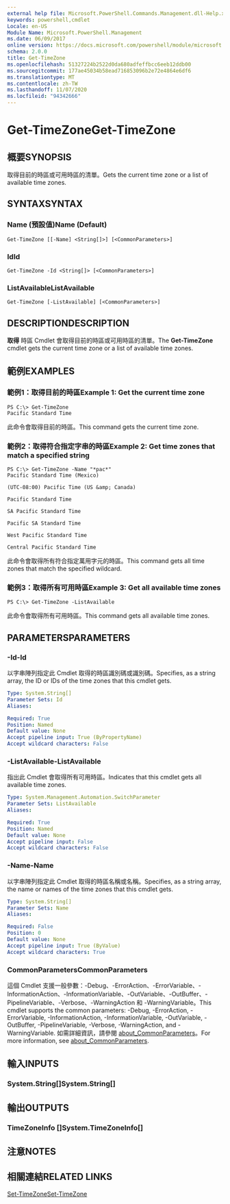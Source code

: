 ```yaml
---
external help file: Microsoft.PowerShell.Commands.Management.dll-Help.xml
keywords: powershell,cmdlet
Locale: en-US
Module Name: Microsoft.PowerShell.Management
ms.date: 06/09/2017
online version: https://docs.microsoft.com/powershell/module/microsoft.powershell.management/get-timezone?view=powershell-5.1&WT.mc_id=ps-gethelp
schema: 2.0.0
title: Get-TimeZone
ms.openlocfilehash: 51327224b2522d0da680adfeffbcc6eeb12ddb00
ms.sourcegitcommit: 177ae45034b58ead716853096b2e72e4864e6df6
ms.translationtype: MT
ms.contentlocale: zh-TW
ms.lasthandoff: 11/07/2020
ms.locfileid: "94342666"
---
```

# <span data-ttu-id="a5204-103">Get-TimeZone</span><span class="sxs-lookup"><span data-stu-id="a5204-103">Get-TimeZone</span></span>

## <span data-ttu-id="a5204-104">概要</span><span class="sxs-lookup"><span data-stu-id="a5204-104">SYNOPSIS</span></span>
<span data-ttu-id="a5204-105">取得目前的時區或可用時區的清單。</span><span class="sxs-lookup"><span data-stu-id="a5204-105">Gets the current time zone or a list of available time zones.</span></span>

## <span data-ttu-id="a5204-106">SYNTAX</span><span class="sxs-lookup"><span data-stu-id="a5204-106">SYNTAX</span></span>

### <span data-ttu-id="a5204-107">Name (預設值)</span><span class="sxs-lookup"><span data-stu-id="a5204-107">Name (Default)</span></span>

```
Get-TimeZone [[-Name] <String[]>] [<CommonParameters>]
```

### <span data-ttu-id="a5204-108">Id</span><span class="sxs-lookup"><span data-stu-id="a5204-108">Id</span></span>

```
Get-TimeZone -Id <String[]> [<CommonParameters>]
```

### <span data-ttu-id="a5204-109">ListAvailable</span><span class="sxs-lookup"><span data-stu-id="a5204-109">ListAvailable</span></span>

```
Get-TimeZone [-ListAvailable] [<CommonParameters>]
```

## <span data-ttu-id="a5204-110">DESCRIPTION</span><span class="sxs-lookup"><span data-stu-id="a5204-110">DESCRIPTION</span></span>

<span data-ttu-id="a5204-111">**取得** 時區 Cmdlet 會取得目前的時區或可用時區的清單。</span><span class="sxs-lookup"><span data-stu-id="a5204-111">The **Get-TimeZone** cmdlet gets the current time zone or a list of available time zones.</span></span>

## <span data-ttu-id="a5204-112">範例</span><span class="sxs-lookup"><span data-stu-id="a5204-112">EXAMPLES</span></span>

### <span data-ttu-id="a5204-113">範例1：取得目前的時區</span><span class="sxs-lookup"><span data-stu-id="a5204-113">Example 1: Get the current time zone</span></span>

```
PS C:\> Get-TimeZone
Pacific Standard Time
```

<span data-ttu-id="a5204-114">此命令會取得目前的時區。</span><span class="sxs-lookup"><span data-stu-id="a5204-114">This command gets the current time zone.</span></span>

### <span data-ttu-id="a5204-115">範例2：取得符合指定字串的時區</span><span class="sxs-lookup"><span data-stu-id="a5204-115">Example 2: Get time zones that match a specified string</span></span>

```
PS C:\> Get-TimeZone -Name "*pac*"
Pacific Standard Time (Mexico)

(UTC-08:00) Pacific Time (US &amp; Canada)

Pacific Standard Time

SA Pacific Standard Time

Pacific SA Standard Time

West Pacific Standard Time

Central Pacific Standard Time
```

<span data-ttu-id="a5204-116">此命令會取得所有符合指定萬用字元的時區。</span><span class="sxs-lookup"><span data-stu-id="a5204-116">This command gets all time zones that match the specified wildcard.</span></span>

### <span data-ttu-id="a5204-117">範例3：取得所有可用時區</span><span class="sxs-lookup"><span data-stu-id="a5204-117">Example 3: Get all available time zones</span></span>

```
PS C:\> Get-TimeZone -ListAvailable
```

<span data-ttu-id="a5204-118">此命令會取得所有可用時區。</span><span class="sxs-lookup"><span data-stu-id="a5204-118">This command gets all available time zones.</span></span>

## <span data-ttu-id="a5204-119">PARAMETERS</span><span class="sxs-lookup"><span data-stu-id="a5204-119">PARAMETERS</span></span>

### <span data-ttu-id="a5204-120">-Id</span><span class="sxs-lookup"><span data-stu-id="a5204-120">-Id</span></span>

<span data-ttu-id="a5204-121">以字串陣列指定此 Cmdlet 取得的時區識別碼或識別碼。</span><span class="sxs-lookup"><span data-stu-id="a5204-121">Specifies, as a string array, the ID or IDs of the time zones that this cmdlet gets.</span></span>

```yaml
Type: System.String[]
Parameter Sets: Id
Aliases:

Required: True
Position: Named
Default value: None
Accept pipeline input: True (ByPropertyName)
Accept wildcard characters: False
```

### <span data-ttu-id="a5204-122">-ListAvailable</span><span class="sxs-lookup"><span data-stu-id="a5204-122">-ListAvailable</span></span>

<span data-ttu-id="a5204-123">指出此 Cmdlet 會取得所有可用時區。</span><span class="sxs-lookup"><span data-stu-id="a5204-123">Indicates that this cmdlet gets all available time zones.</span></span>

```yaml
Type: System.Management.Automation.SwitchParameter
Parameter Sets: ListAvailable
Aliases:

Required: True
Position: Named
Default value: None
Accept pipeline input: False
Accept wildcard characters: False
```

### <span data-ttu-id="a5204-124">-Name</span><span class="sxs-lookup"><span data-stu-id="a5204-124">-Name</span></span>

<span data-ttu-id="a5204-125">以字串陣列指定此 Cmdlet 取得的時區名稱或名稱。</span><span class="sxs-lookup"><span data-stu-id="a5204-125">Specifies, as a string array, the name or names of the time zones that this cmdlet gets.</span></span>

```yaml
Type: System.String[]
Parameter Sets: Name
Aliases:

Required: False
Position: 0
Default value: None
Accept pipeline input: True (ByValue)
Accept wildcard characters: True
```

### <span data-ttu-id="a5204-126">CommonParameters</span><span class="sxs-lookup"><span data-stu-id="a5204-126">CommonParameters</span></span>

<span data-ttu-id="a5204-127">這個 Cmdlet 支援一般參數：-Debug、-ErrorAction、-ErrorVariable、-InformationAction、-InformationVariable、-OutVariable、-OutBuffer、-PipelineVariable、-Verbose、-WarningAction 和 -WarningVariable。</span><span class="sxs-lookup"><span data-stu-id="a5204-127">This cmdlet supports the common parameters: -Debug, -ErrorAction, -ErrorVariable, -InformationAction, -InformationVariable, -OutVariable, -OutBuffer, -PipelineVariable, -Verbose, -WarningAction, and -WarningVariable.</span></span> <span data-ttu-id="a5204-128">如需詳細資訊，請參閱 [about_CommonParameters](https://go.microsoft.com/fwlink/?LinkID=113216)。</span><span class="sxs-lookup"><span data-stu-id="a5204-128">For more information, see [about_CommonParameters](https://go.microsoft.com/fwlink/?LinkID=113216).</span></span>

## <span data-ttu-id="a5204-129">輸入</span><span class="sxs-lookup"><span data-stu-id="a5204-129">INPUTS</span></span>

### <span data-ttu-id="a5204-130">System.String[]</span><span class="sxs-lookup"><span data-stu-id="a5204-130">System.String[]</span></span>

## <span data-ttu-id="a5204-131">輸出</span><span class="sxs-lookup"><span data-stu-id="a5204-131">OUTPUTS</span></span>

### <span data-ttu-id="a5204-132">TimeZoneInfo []</span><span class="sxs-lookup"><span data-stu-id="a5204-132">System.TimeZoneInfo[]</span></span>

## <span data-ttu-id="a5204-133">注意</span><span class="sxs-lookup"><span data-stu-id="a5204-133">NOTES</span></span>

## <span data-ttu-id="a5204-134">相關連結</span><span class="sxs-lookup"><span data-stu-id="a5204-134">RELATED LINKS</span></span>

[<span data-ttu-id="a5204-135">Set-TimeZone</span><span class="sxs-lookup"><span data-stu-id="a5204-135">Set-TimeZone</span></span>](Set-TimeZone.md)
